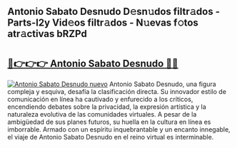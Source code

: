 ## Antonio Sabato Desnudo D𝚎sn𝚞dos filtr𝚊dos - Parts-l2y Vid𝚎os filtr𝚊dos - N𝚞evas f𝚘tos atr𝚊ctivas bRZPd

# <h2><a href="http://mbcsv2.tromn.icu/?c=Antonio+Sabato+Desnudo">🔗👉👉👉 Antonio Sabato Desnudo 🔗🔗</a></h2>

[![Antonio Sabato Desnudo nuevo](https://i.imgur.com/pEAQMta.gif)](http://mbcsv2.tromn.icu/?c=Antonio+Sabato+Desnudo)
Antonio Sabato Desnudo, una figura compleja y esquiva, desafía la clasificación directa. Su innovador estilo de comunicación en línea ha cautivado y enfurecido a los críticos, encendiendo debates sobre la privacidad, la expresión artística y la naturaleza evolutiva de las comunidades virtuales. A pesar de la ambigüedad de sus planes futuros, su huella en la cultura en línea es imborrable. Armado con un espíritu inquebrantable y un encanto innegable, el viaje de Antonio Sabato Desnudo en el reino virtual es interminable.
